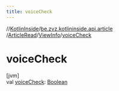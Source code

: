 ```yaml
---
title: voiceCheck
---
```

//[KotlinInside](../../../../index.html)/[be.zvz.kotlininside.api.article](../../index.html)
/[ArticleRead](../index.html)/[ViewInfo](index.html)/[voiceCheck](voice-check.html)

# voiceCheck

[jvm]\
val [voiceCheck](voice-check.html): [Boolean](https://kotlinlang.org/api/latest/jvm/stdlib/kotlin/-boolean/index.html)




